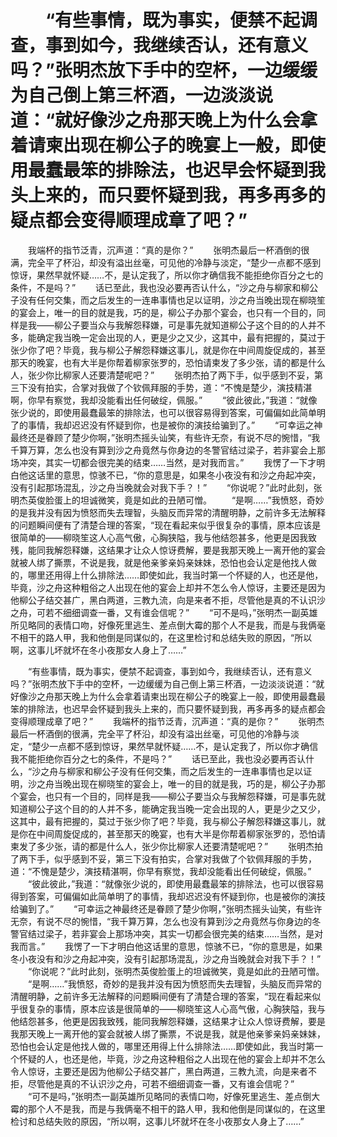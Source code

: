 # 　　“有些事情，既为事实，便禁不起调查，事到如今，我继续否认，还有意义吗？”张明杰放下手中的空杯，一边缓缓为自己倒上第三杯酒，一边淡淡说道：“就好像沙之舟那天晚上为什么会拿着请柬出现在柳公子的晚宴上一般，即使用最蠢最笨的排除法，也迟早会怀疑到我头上来的，而只要怀疑到我，再多再多的疑点都会变得顺理成章了吧？”
　　我端杯的指节泛青，沉声道：“真的是你？”
　　张明杰最后一杯酒倒的很满，完全平了杯沿，却没有溢出丝毫，可见他的冷静与淡定，“楚少一点都不感到惊讶，果然早就怀疑……不，是认定我了，所以你才确信我不能拒绝你百分之七的条件，不是吗？”
　　话已至此，我也没必要再否认什么，“沙之舟与柳家和柳公子没有任何交集，而之后发生的一连串事情也足以证明，沙之舟当晚出现在柳晓笙的宴会上，唯一的目的就是我，巧的是，柳公子办那个宴会，也只有一个目的，同样是我——柳公子要当众与我解怨释嫌，可是事先就知道柳公子这个目的的人并不多，能确定我当晚一定会出现的人，更是少之又少，这其中，最有把握的，莫过于张少你了吧？毕竟，我与柳公子解怨释嫌这事儿，就是你在中间周旋促成的，甚至那天的晚宴，也有大半是你帮着柳家张罗的，恐怕请柬发了多少张，请的都是什么人，张少你比柳家人还要清楚呢吧？”
　　张明杰拍了两下手，似乎感到不妥，第三下没有拍实，合掌对我做了个钦佩拜服的手势，道：“不愧是楚少，演技精湛啊，你早有察觉，我却没能看出任何破绽，佩服。”
　　“彼此彼此，”我道：“就像张少说的，即使用最蠢最笨的排除法，也可以很容易得到答案，可偏偏如此简单明了的事情，我却迟迟没有怀疑到你，也是被你的演技给骗到了。”
　　“可幸运之神最终还是眷顾了楚少你啊，”张明杰摇头讪笑，有些许无奈，有说不尽的惋惜，“我千算万算，怎么也没有算到沙之舟竟然与你身边的冬警官结过梁子，若非宴会上那场冲突，其实一切都会很完美的结束……当然，是对我而言。”
　　我愣了一下才明白他这话里的意思，惊骇不已，“你的意思是，如果冬小夜没有和沙之舟起冲突，没有引起那场混乱，沙之舟当晚就会对我下手？！”
　　“你说呢？”此时此刻，张明杰英俊脸蛋上的坦诚微笑，竟是如此的丑陋可憎。
　　“是啊……”我愤怒，奇妙的是我并没有因为愤怒而失去理智，头脑反而异常的清醒明静，之前许多无法解释的问题瞬间便有了清楚合理的答案，“现在看起来似乎很复杂的事情，原本应该是很简单的——柳晓笙这人心高气傲，心胸狭隘，我与他结怨甚多，他更是因我致残，能同我解怨释嫌，这结果才让众人惊讶费解，要是我那天晚上一离开他的宴会就被人绑了撕票，不说是我，就是他亲爹亲妈亲妹妹，恐怕也会认定是他找人做的，哪里还用得上什么排除法……即使如此，我当时第一个怀疑的人，也还是他，毕竟，沙之舟这种粗俗之人出现在他的宴会上却并不怎么令人惊讶，主要还是因为他柳公子结交甚广，黑白两道，三教九流，向是来者不拒，尽管他是真的不认识沙之舟，可若不细细调查一番，又有谁会信呢？”
　　“可不是吗，”张明杰一副英雄所见略同的表情口吻，好像死里逃生、差点倒大霉的那个人不是我，而是与我俩毫不相干的路人甲，我和他倒是同谋似的，在这里检讨和总结失败的原因，“所以啊，这事儿坏就坏在冬小夜那女人身上了……”

　　“有些事情，既为事实，便禁不起调查，事到如今，我继续否认，还有意义吗？”张明杰放下手中的空杯，一边缓缓为自己倒上第三杯酒，一边淡淡说道：“就好像沙之舟那天晚上为什么会拿着请柬出现在柳公子的晚宴上一般，即使用最蠢最笨的排除法，也迟早会怀疑到我头上来的，而只要怀疑到我，再多再多的疑点都会变得顺理成章了吧？”
　　我端杯的指节泛青，沉声道：“真的是你？”
　　张明杰最后一杯酒倒的很满，完全平了杯沿，却没有溢出丝毫，可见他的冷静与淡定，“楚少一点都不感到惊讶，果然早就怀疑……不，是认定我了，所以你才确信我不能拒绝你百分之七的条件，不是吗？”
　　话已至此，我也没必要再否认什么，“沙之舟与柳家和柳公子没有任何交集，而之后发生的一连串事情也足以证明，沙之舟当晚出现在柳晓笙的宴会上，唯一的目的就是我，巧的是，柳公子办那个宴会，也只有一个目的，同样是我——柳公子要当众与我解怨释嫌，可是事先就知道柳公子这个目的的人并不多，能确定我当晚一定会出现的人，更是少之又少，这其中，最有把握的，莫过于张少你了吧？毕竟，我与柳公子解怨释嫌这事儿，就是你在中间周旋促成的，甚至那天的晚宴，也有大半是你帮着柳家张罗的，恐怕请柬发了多少张，请的都是什么人，张少你比柳家人还要清楚呢吧？”
　　张明杰拍了两下手，似乎感到不妥，第三下没有拍实，合掌对我做了个钦佩拜服的手势，道：“不愧是楚少，演技精湛啊，你早有察觉，我却没能看出任何破绽，佩服。”
　　“彼此彼此，”我道：“就像张少说的，即使用最蠢最笨的排除法，也可以很容易得到答案，可偏偏如此简单明了的事情，我却迟迟没有怀疑到你，也是被你的演技给骗到了。”
　　“可幸运之神最终还是眷顾了楚少你啊，”张明杰摇头讪笑，有些许无奈，有说不尽的惋惜，“我千算万算，怎么也没有算到沙之舟竟然与你身边的冬警官结过梁子，若非宴会上那场冲突，其实一切都会很完美的结束……当然，是对我而言。”
　　我愣了一下才明白他这话里的意思，惊骇不已，“你的意思是，如果冬小夜没有和沙之舟起冲突，没有引起那场混乱，沙之舟当晚就会对我下手？！”
　　“你说呢？”此时此刻，张明杰英俊脸蛋上的坦诚微笑，竟是如此的丑陋可憎。
　　“是啊……”我愤怒，奇妙的是我并没有因为愤怒而失去理智，头脑反而异常的清醒明静，之前许多无法解释的问题瞬间便有了清楚合理的答案，“现在看起来似乎很复杂的事情，原本应该是很简单的——柳晓笙这人心高气傲，心胸狭隘，我与他结怨甚多，他更是因我致残，能同我解怨释嫌，这结果才让众人惊讶费解，要是我那天晚上一离开他的宴会就被人绑了撕票，不说是我，就是他亲爹亲妈亲妹妹，恐怕也会认定是他找人做的，哪里还用得上什么排除法……即使如此，我当时第一个怀疑的人，也还是他，毕竟，沙之舟这种粗俗之人出现在他的宴会上却并不怎么令人惊讶，主要还是因为他柳公子结交甚广，黑白两道，三教九流，向是来者不拒，尽管他是真的不认识沙之舟，可若不细细调查一番，又有谁会信呢？”
　　“可不是吗，”张明杰一副英雄所见略同的表情口吻，好像死里逃生、差点倒大霉的那个人不是我，而是与我俩毫不相干的路人甲，我和他倒是同谋似的，在这里检讨和总结失败的原因，“所以啊，这事儿坏就坏在冬小夜那女人身上了……”
